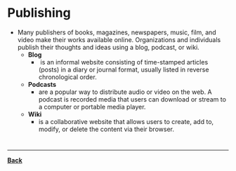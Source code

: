 # Publishing
- Many publishers of books, magazines, newspapers, music, film, and video make their works available online. Organizations and individuals publish their thoughts and ideas using a blog, podcast, or wiki.
	- **Blog**
		-  is an informal website consisting of time-stamped articles (posts) in a diary or journal format, usually listed in reverse chronological order.
	- **Podcasts**
		- are a popular way to distribute audio or video on the web. A podcast is recorded media that users can download or stream to a computer or portable media player.
	- **Wiki**
		- is a collaborative website that allows users to create, add to, modify, or delete the content via their browser.

# 
---
**[Back](INTCOMPrelimCh13)**